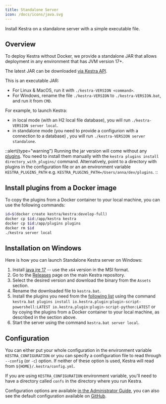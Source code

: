 ```yaml
---
title: Standalone Server
icon: /docs/icons/java.svg
---
```


Install Kestra on a standalone server with a simple executable file.

## Overview
To deploy Kestra without Docker, we provide a standalone JAR that allows deployment in any environment that has JVM version 17+.

The latest JAR can be downloaded [via Kestra API](https://api.kestra.io/v1/versions/download).

This is an executable JAR:
- For Linux & MacOS, run it with `./kestra-VERSION <command>`.
- For Windows, rename the file `./kestra-VERSION` to `./kestra-VERSION.bat`, and run it from `CMD`.

For example, to launch Kestra:
- in local mode (with an H2 local file database), you will run `./kestra-VERSION server local`.
- in standalone mode (you need to provide a configurion with a connection to a database) , you will run `./kestra-VERSION server standalone`.

::alert{type="warning"}
Running the jar version will come without any [plugins](https://kestra.io/plugins). You need to install them manually with the ``kestra plugins install
directory_with_plugins/`` command. Alternatively, point to a directory with plugins in the configuration file or an an environment variable `KESTRA_PLUGINS_PATH` e.g. `KESTRA_PLUGINS_PATH=/Users/anna/dev/plugins`.
::

## Install plugins from a Docker image

To copy the plugins from a Docker container to your local machine, you can use the following commands:

```bash
id=$(docker create kestra/kestra:develop-full)
docker cp $id:/app/kestra kestra
docker cp $id:/app/plugins plugins
docker rm $id
./kestra server local
```

## Installation on Windows

Here is how you can launch Standalone Kestra server on Windows:

1. Install [java jre 17](https://adoptium.net/temurin/releases/?os=windows&version=17) -- use the `x64` version in the MSI format.
2. Go to the [Releases](https://github.com/kestra-io/kestra/releases) page on the main Kestra repository.
3. Select the desired version and download the binary from the `Assets` section.
4. Rename the downloaded file to `kestra.bat`.
5. Install the plugins you need from the [following list](https://github.com/kestra-io/kestra/blob/620f0b1e9c45cd400db582df69320e518d3f98a0/.github/workflows/main.yml#L163-L234) using the command `kestra.bat plugins install io.kestra.plugin:plugin-script-powershell:LATEST io.kestra.plugin:plugin-script-python:LATEST` or by coying the plugins from a Docker container to your local machine, as described in the section above.
6. Start the server using the command `kestra.bat server local`.

## Configuration

You can either put your whole configuration in the environment variable `KESTRA_CONFIGURATION` or you can specify a configuration file to read through `--config` (or `-c`) option. If neither of these option is used, Kestra will read from `${HOME}/.kestra/config.yml`.

If you are using `KESTRA_CONFIGURATION` environment variable, you'll need to have a directory called `confs` in the directory where you run Kestra.

Configuration options are available [in the Administrator Guide](../10.administrator-guide/index.md), you can also see the default configuration available on  [GitHub](https://github.com/kestra-io/kestra/blob/develop/cli/src/main/resources/application.yml).
